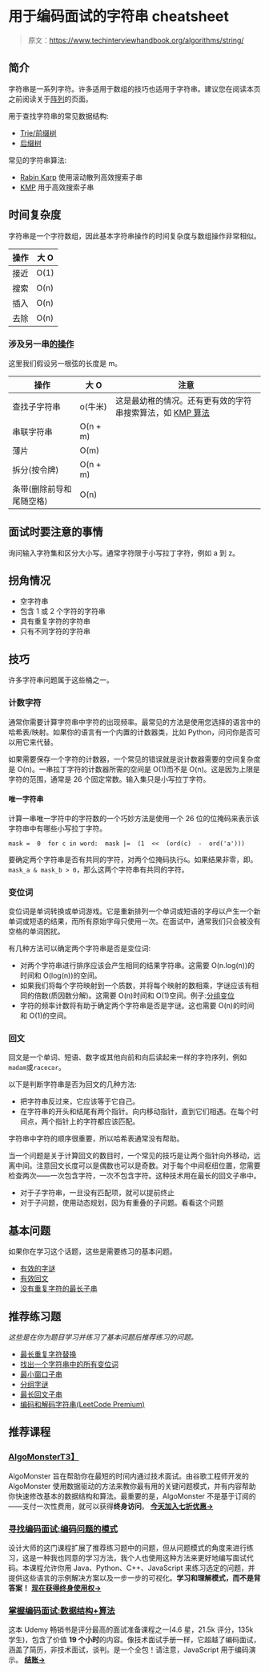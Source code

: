 # 用于编码面试的字符串 cheatsheet

> 原文：<https://www.techinterviewhandbook.org/algorithms/string/>



## 简介[](#introduction "Direct link to heading")

字符串是一系列字符。许多适用于数组的技巧也适用于字符串。建议您在阅读本页之前阅读关于[阵列](/algorithms/array/)的页面。

用于查找字符串的常见数据结构:

*   [Trie/前缀树](https://en.wikipedia.org/wiki/Trie)
*   [后缀树](https://en.wikipedia.org/wiki/Suffix_tree)

常见的字符串算法:

*   [Rabin Karp](https://en.wikipedia.org/wiki/Rabin%E2%80%93Karp_algorithm) 使用滚动散列高效搜索子串
*   [KMP](https://en.wikipedia.org/wiki/Knuth%E2%80%93Morris%E2%80%93Pratt_algorithm) 用于高效搜索子串

## 时间复杂度[](#time-complexity "Direct link to heading")

字符串是一个字符数组，因此基本字符串操作的时间复杂度与数组操作非常相似。

| 操作 | 大 O |
| --- | --- |
| 接近 | O(1) |
| 搜索 | O(n) |
| 插入 | O(n) |
| 去除 | O(n) |

### 涉及另一串[的操作](#operations-involving-another-string "Direct link to heading")

这里我们假设另一根弦的长度是 m。

| 操作 | 大 O | 注意 |
| --- | --- | --- |
| 查找子字符串 | o(牛米) | 这是最幼稚的情况。还有更有效的字符串搜索算法，如 [KMP 算法](https://en.wikipedia.org/wiki/Knuth%E2%80%93Morris%E2%80%93Pratt_algorithm) |
| 串联字符串 | O(n + m) |  |
| 薄片 | O(m) |  |
| 拆分(按令牌) | O(n + m) |  |
| 条带(删除前导和尾随空格) | O(n) |  |

## 面试时要注意的事情[](#things-to-look-out-for-during-interviews "Direct link to heading")

询问输入字符集和区分大小写。通常字符限于小写拉丁字符，例如 a 到 z。

## 拐角情况[](#corner-cases "Direct link to heading")

*   空字符串
*   包含 1 或 2 个字符的字符串
*   具有重复字符的字符串
*   只有不同字符的字符串

## 技巧[](#techniques "Direct link to heading")

许多字符串问题属于这些桶之一。

### 计数字符[](#counting-characters "Direct link to heading")

通常你需要计算字符串中字符的出现频率。最常见的方法是使用您选择的语言中的哈希表/映射。如果你的语言有一个内置的计数器类，比如 Python，问问你是否可以用它来代替。

如果需要保存一个字符的计数器，一个常见的错误就是说计数器需要的空间复杂度是 O(n)。一串拉丁字符的计数器所需的空间是 O(1)而不是 O(n)。这是因为上限是字符的范围，通常是 26 个固定常数。输入集只是小写拉丁字符。

#### 唯一字符串[](#string-of-unique-characters "Direct link to heading")

计算一串唯一字符中的字符数的一个巧妙方法是使用一个 26 位的位掩码来表示该字符串中有哪些小写拉丁字符。

```
mask =  0  for c in word:  mask |=  (1  <<  (ord(c)  -  ord('a'))) 
```

要确定两个字符串是否有共同的字符，对两个位掩码执行`&`。如果结果非零，即。`mask_a & mask_b > 0`，那么这两个字符串有共同的字符。

### 变位词[](#anagram "Direct link to heading")

变位词是单词转换或单词游戏。它是重新排列一个单词或短语的字母以产生一个新单词或短语的结果，而所有原始字母只使用一次。在面试中，通常我们只会被没有空格的单词困扰。

有几种方法可以确定两个字符串是否是变位词:

*   对两个字符串进行排序应该会产生相同的结果字符串。这需要 O(n.log(n))的时间和 O(log(n))的空间。
*   如果我们将每个字符映射到一个质数，并将每个映射的数相乘，字谜应该有相同的倍数(质因数分解)。这需要 O(n)时间和 O(1)空间。例子:[分组变位](https://leetcode.com/problems/group-anagrams/)
*   字符的频率计数将有助于确定两个字符串是否是字谜。这也需要 O(n)的时间和 O(1)的空间。

### 回文[](#palindrome "Direct link to heading")

回文是一个单词、短语、数字或其他向前和向后读起来一样的字符序列，例如`madam`或`racecar`。

以下是判断字符串是否为回文的几种方法:

*   把字符串反过来，它应该等于它自己。
*   在字符串的开头和结尾有两个指针。向内移动指针，直到它们相遇。在每个时间点，两个指针上的字符都应该匹配。

字符串中字符的顺序很重要，所以哈希表通常没有帮助。

当一个问题是关于计算回文的数目时，一个常见的技巧是让两个指针向外移动，远离中间。注意回文长度可以是偶数也可以是奇数。对于每个中间枢纽位置，您需要检查两次——一次包含字符，一次不包含字符。这种技术用在最长的回文子串中。

*   对于子字符串，一旦没有匹配项，就可以提前终止
*   对于子问题，使用动态规划，因为有重叠的子问题。看看这个问题

## 基本问题[](#essential-questions "Direct link to heading")

如果你在学习这个话题，这些是需要练习的基本问题。

*   [有效的字谜](https://leetcode.com/problems/valid-anagram)
*   [有效回文](https://leetcode.com/problems/valid-palindrome/)
*   [没有重复字符的最长子串](https://leetcode.com/problems/longest-substring-without-repeating-characters/)

## 推荐练习题[](#recommended-practice-questions "Direct link to heading")

*这些是在你为题目学习并练习了基本问题后推荐练习的问题。*

*   [最长重复字符替换](https://leetcode.com/problems/longest-repeating-character-replacement/)
*   [找出一个字符串中的所有变位词](https://leetcode.com/problems/find-all-anagrams-in-a-string)
*   [最小窗口子串](https://leetcode.com/problems/minimum-window-substring/description/)
*   [分组字谜](https://leetcode.com/problems/group-anagrams/)
*   [最长回文子串](https://leetcode.com/problems/longest-palindromic-substring/)
*   [编码和解码字符串(LeetCode Premium)](https://leetcode.com/problems/encode-and-decode-strings/)

## 推荐课程[](#recommended-courses "Direct link to heading")

### [AlgoMonster](https://shareasale.com/r.cfm?b=1873647&u=3114753&m=114505&urllink=&afftrack=)[T3】](#algomonster "Direct link to heading")

AlgoMonster 旨在帮助你在最短的时间内通过技术面试。由谷歌工程师开发的 AlgoMonster 使用数据驱动的方法来教你最有用的关键问题模式，并有内容帮助你快速修改基本的数据结构和算法。最重要的是，AlgoMonster 不是基于订阅的——支付一次性费用，就可以获得**终身访问**。 [**今天加入七折优惠→**](https://shareasale.com/r.cfm?b=1873647&u=3114753&m=114505&urllink=&afftrack=)

### [寻找编码面试:编码问题的模式](https://designgurus.org/link/kJSIoU?url=https%3A%2F%2Fdesigngurus.org%2Fcourse%3Fcourseid%3Dgrokking-the-coding-interview)[](#grokking-the-coding-interview-patterns-for-coding-questions "Direct link to heading")

设计大师的这门课程扩展了推荐练习题中的问题，但从问题模式的角度来进行练习，这是一种我也同意的学习方法，我个人也使用这种方法来更好地编写面试代码。本课程允许你用 Java、Python、C++、JavaScript 来练习选定的问题，并提供这些语言的示例解决方案以及一步一步的可视化。**学习和理解模式，而不是背答案！** [**现在获得终身使用权→**](https://designgurus.org/link/kJSIoU?url=https%3A%2F%2Fdesigngurus.org%2Fcourse%3Fcourseid%3Dgrokking-the-coding-interview)

### [掌握编码面试:数据结构+算法](https://fxo.co/DQpY)[](#master-the-coding-interview-data-structures--algorithms "Direct link to heading")

这本 Udemy 畅销书是评分最高的面试准备课程之一(4.6 星，21.5k 评分，135k 学生)，包含了价值 **19 个小时**的内容。像技术面试手册一样，它超越了编码面试，涵盖了简历，非技术面试，谈判。是一个全包！请注意，JavaScript 用于编码演示。 [**结账→**](https://fxo.co/DQpY)

